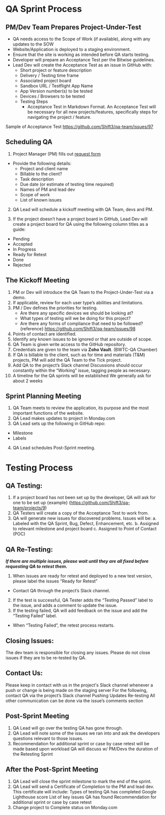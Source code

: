 # QA Sprint Process
## PM/Dev Team Prepares Project-Under-Test
- QA needs access to the Scope of Work (if available), along with any updates to the SOW 
- Website/Application is deployed to a staging environment. 
- Ensure that the site is working as intended before QA starts testing.
- Developer will prepare an Acceptance Test per the Bitwise guidelines.
- Lead Dev will create the Acceptance Test as an issue in GitHub with:
  - Short project or feature description
  - Delivery / Testing time frame
  - Associated project board
  - Sandbox URL / Testflight App Name
  - App Version number(s) to be tested
  - Devices / Browsers to be tested
  - Testing Steps
     - Acceptance Test in Markdown Format. An Acceptance Test will be necessary for all new projects/features, specifically steps for navigating the project / feature.


Sample of Acceptance Test
https://github.com/Shift3/qa-team/issues/97

## Scheduling QA
1. Project Manager (PM) fills out [request form](https://forms.monday.com/forms/654f5d5bcae887b741c606fe3fe50a52?r=use1)
  - Provide the following details:
    - Project and client name
    - Billable to the client?
    - Task description
    - Due date (or estimate of testing time required)
    - Names of PM and lead dev
    - Scope of work
    - List of known issues

2. QA Lead will schedule a kickoff meeting with QA Team, devs and PM.

3. If the project doesn’t have a project board in GitHub, Lead Dev will create a project board for QA using the following column titles as a guide:
  - Pending
  - Accepted
  - In Progress
  - Ready for Retest
  - Done
  - Rejected




## The Kickoff Meeting
1. PM or Dev will introduce the QA Team to the Project-Under-Test via a demo.
2. If applicable, review for each user type’s abilities and limitations.
3. PM / Dev defines the priorities for testing. 
    - Are there any specific devices we should be looking at?
    - What types of testing will we be doing for this project?
    - Are there any forms of compliance that need to be followed?
{reference} https://github.com/Shift3/qa-team/issues/98
4. Points of contact are identified.
5. Identify any known issues to be ignored or that are outside of scope.
6. QA Team is given write access to the GitHub repository.
7. Credentials are given to the team via **Zoho Vault**. (BWTC-QA Chamber)
8. If QA is billable to the client, such as for time and materials (T&M) projects, PM will add the QA Team to the Tick project.
9. Add QA to the project’s Slack channel
Discussions should occur constantly within the “Working” issue, tagging people as necessary.
10. A timeline for the QA sprints will be established
We generally ask for about 2 weeks

## Sprint Planning Meeting
1. QA Team meets to review the application, its purpose and the most important functions of the website.
2. QA Lead makes updates to project in Monday.com
3. QA Lead sets up the following in GitHub repo:
- Milestone 
- Labels 
4. QA Lead schedules Post-Sprint meeting.

# Testing Process
## QA Testing:

1. If a project board has not been set up by the developer, QA will ask for one to be set up {example} (https://github.com/Shift3/qa-team/projects/9)
2. QA Testers will create a copy of the Acceptance Test to work from.
3. QA will generate new issues for discovered problems. Issues will be:
a. Labeled with the QA Sprint, Bug, Defect, Enhancement, etc.
b. Assigned to relevant milestone and project board
c. Assigned to Point of Contact (POC)

## QA Re-Testing:
***If there are multiple issues, please wait until they are all fixed before requesting QA to retest them.***
1. When issues are ready for retest and deployed to a new test version, please label the issues “Ready for Retest”  
- Contact QA through the project’s Slack channel.
2. If the test is successful, QA Tester adds the “Testing Passed” label to the issue, and adds a comment to update the issue.
3. If the testing failed, QA will add feedback on the issue and add the “Testing Failed” label.
- When “Testing Failed”, the retest process restarts.

## Closing Issues:
The dev team is responsible for closing any issues.
Please do not close issues if they are to be re-tested by QA.

## Contact Us:
Please keep in contact with us in the project's Slack channel whenever a push or change is being made on the staging server
For the following, contact QA via the project’s Slack channel
Pushing Updates
Re-testing
All other communication can be done via the issue’s comments section


## Post-Sprint Meeting
1. QA Lead will go over the testing QA has gone through.
2. QA Lead will note some of the issues we ran into and ask the developers questions relevant to those issues.
3. Recommendation for additional sprint or case by case retest will be made based upon workload QA will discuss w/ PM/Devs the duration of the Retesting Sprint


## After the Post-Sprint Meeting
1. QA Lead will close the sprint milestone to mark the end of the sprint.
2. QA Lead will send a Certificate of Completion to the PM and lead dev. This certificate will include:
Types of testing QA has completed
Google Lighthouse score
List of key issues QA has found
Recommendation for additional sprint or case by case retest
3. Change project to Complete status on Monday.com


